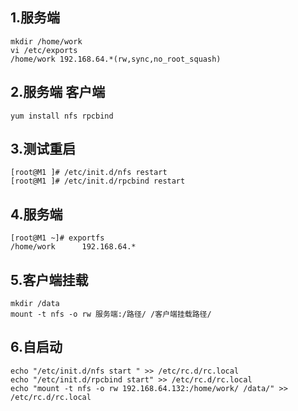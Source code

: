 ## 1.服务端

    mkdir /home/work
    vi /etc/exports
    /home/work 192.168.64.*(rw,sync,no_root_squash)

## 2.服务端 客户端

    yum install nfs rpcbind

## 3.测试重启

    [root@M1 ]# /etc/init.d/nfs restart 
    [root@M1 ]# /etc/init.d/rpcbind restart 

## 4.服务端

    [root@M1 ~]# exportfs 
    /home/work    	192.168.64.*

## 5.客户端挂载
    mkdir /data
    mount -t nfs -o rw 服务端:/路径/ /客户端挂载路径/

## 6.自启动

    echo "/etc/init.d/nfs start " >> /etc/rc.d/rc.local
    echo "/etc/init.d/rpcbind start" >> /etc/rc.d/rc.local
    echo "mount -t nfs -o rw 192.168.64.132:/home/work/ /data/" >> /etc/rc.d/rc.local 
